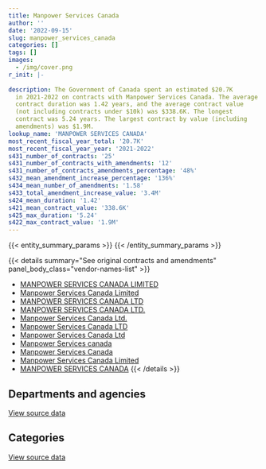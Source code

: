 ```yaml
---
title: Manpower Services Canada
author: ''
date: '2022-09-15'
slug: manpower_services_canada
categories: []
tags: []
images:
  - /img/cover.png
r_init: |-
  
description: The Government of Canada spent an estimated $20.7K
  in 2021-2022 on contracts with Manpower Services Canada. The average
  contract duration was 1.42 years, and the average contract value
  (not including contracts under $10k) was $338.6K. The longest
  contract was 5.24 years. The largest contract by value (including
  amendments) was $1.9M.
lookup_name: 'MANPOWER SERVICES CANADA'
most_recent_fiscal_year_total: '20.7K'
most_recent_fiscal_year_year: '2021-2022'
s431_number_of_contracts: '25'
s431_number_of_contracts_with_amendments: '12'
s431_number_of_contracts_amendments_percentage: '48%'
s432_mean_amendment_increase_percentage: '136%'
s434_mean_number_of_amendments: '1.58'
s433_total_amendment_increase_value: '3.4M'
s424_mean_duration: '1.42'
s421_mean_contract_value: '338.6K'
s425_max_duration: '5.24'
s422_max_contract_value: '1.9M'
---
```


<script src="/rmarkdown-libs/htmlwidgets/htmlwidgets.js"></script>
<link href="/rmarkdown-libs/datatables-css/datatables-crosstalk.css" rel="stylesheet" />
<script src="/rmarkdown-libs/datatables-binding/datatables.js"></script>
<script src="/rmarkdown-libs/jquery/jquery-3.6.0.min.js"></script>
<link href="/rmarkdown-libs/dt-core-bootstrap/css/dataTables.bootstrap.min.css" rel="stylesheet" />
<link href="/rmarkdown-libs/dt-core-bootstrap/css/dataTables.bootstrap.extra.css" rel="stylesheet" />
<script src="/rmarkdown-libs/dt-core-bootstrap/js/jquery.dataTables.min.js"></script>
<script src="/rmarkdown-libs/dt-core-bootstrap/js/dataTables.bootstrap.min.js"></script>
<link href="/rmarkdown-libs/crosstalk/css/crosstalk.min.css" rel="stylesheet" />
<script src="/rmarkdown-libs/crosstalk/js/crosstalk.min.js"></script>
<script src="/rmarkdown-libs/htmlwidgets/htmlwidgets.js"></script>
<link href="/rmarkdown-libs/datatables-css/datatables-crosstalk.css" rel="stylesheet" />
<script src="/rmarkdown-libs/datatables-binding/datatables.js"></script>
<script src="/rmarkdown-libs/jquery/jquery-3.6.0.min.js"></script>
<link href="/rmarkdown-libs/dt-core-bootstrap/css/dataTables.bootstrap.min.css" rel="stylesheet" />
<link href="/rmarkdown-libs/dt-core-bootstrap/css/dataTables.bootstrap.extra.css" rel="stylesheet" />
<script src="/rmarkdown-libs/dt-core-bootstrap/js/jquery.dataTables.min.js"></script>
<script src="/rmarkdown-libs/dt-core-bootstrap/js/dataTables.bootstrap.min.js"></script>
<link href="/rmarkdown-libs/crosstalk/css/crosstalk.min.css" rel="stylesheet" />
<script src="/rmarkdown-libs/crosstalk/js/crosstalk.min.js"></script>

{{< entity_summary_params >}}
{{< /entity_summary_params >}}

{{< details summary="See original contracts and amendments" panel_body_class="vendor-names-list" >}}
- [MANPOWER SERVICES CANADA LIMITED](https://search.open.canada.ca/en/ct/?sort=contract_value_f%20desc&page=1&search_text=%22MANPOWER%20SERVICES%20CANADA%20LIMITED%22)
- [Manpower Services Canada Limited](https://search.open.canada.ca/en/ct/?sort=contract_value_f%20desc&page=1&search_text=%22Manpower%20Services%20Canada%20Limited%22)
- [MANPOWER SERVICES CANADA LTD](https://search.open.canada.ca/en/ct/?sort=contract_value_f%20desc&page=1&search_text=%22MANPOWER%20SERVICES%20CANADA%20LTD%22)
- [MANPOWER SERVICES CANADA LTD.](https://search.open.canada.ca/en/ct/?sort=contract_value_f%20desc&page=1&search_text=%22MANPOWER%20SERVICES%20CANADA%20LTD.%22)
- [Manpower Services Canada Ltd.](https://search.open.canada.ca/en/ct/?sort=contract_value_f%20desc&page=1&search_text=%22Manpower%20Services%20Canada%20Ltd.%22)
- [Manpower Services Canada LTD](https://search.open.canada.ca/en/ct/?sort=contract_value_f%20desc&page=1&search_text=%22Manpower%20Services%20Canada%20LTD%22)
- [Manpower Services Canada Ltd](https://search.open.canada.ca/en/ct/?sort=contract_value_f%20desc&page=1&search_text=%22Manpower%20Services%20Canada%20Ltd%22)
- [Manpower Services canada](https://search.open.canada.ca/en/ct/?sort=contract_value_f%20desc&page=1&search_text=%22Manpower%20Services%20canada%22)
- [Manpower Services Canada](https://search.open.canada.ca/en/ct/?sort=contract_value_f%20desc&page=1&search_text=%22Manpower%20Services%20Canada%22)
- [Manpower Services Canada Limited](https://search.open.canada.ca/en/ct/?sort=contract_value_f%20desc&page=1&search_text=%22Manpower%20%20Services%20Canada%20Limited%22)
- [MANPOWER SERVICES CANADA](https://search.open.canada.ca/en/ct/?sort=contract_value_f%20desc&page=1&search_text=%22MANPOWER%20SERVICES%20CANADA%22)
{{< /details >}}

## Departments and agencies

<div id="htmlwidget-1" style="width:100%;height:auto;" class="datatables html-widget"></div>
<script type="application/json" data-for="htmlwidget-1">{"x":{"style":"bootstrap","filter":"none","vertical":false,"data":[["<a href=\"/departments/acoa-apeca/\">Atlantic Canada Opportunities Agency<\/a>","<a href=\"/departments/cbsa-asfc/\">Canada Border Services Agency<\/a>","<a href=\"/departments/cihr-irsc/\">Canadian Institutes of Health Research<\/a>","<a href=\"/departments/dnd-mdn/\">National Defence<\/a>","<a href=\"/departments/hc-sc/\">Health Canada<\/a>","<a href=\"/departments/nrc-cnrc/\">National Research Council Canada<\/a>","<a href=\"/departments/osgg-bsgg/\">Office of the Secretary to the Governor General<\/a>","<a href=\"/departments/tc/\">Transport Canada<\/a>"],[14315.17,37484.7,126841.21,62114.82,441774.32,0,null,921877.22],[25863.53,3845.53,null,78028.44,442984.66,null,9088.36,658365.85],[null,null,null,104929.7,110141,null,12711.83,null],[null,null,null,20706.68,null,null,null,null]],"container":"<table class=\"table table-striped table-hover row-border order-column display\">\n  <thead>\n    <tr>\n      <th>Department<\/th>\n      <th>2018-2019<\/th>\n      <th>2019-2020<\/th>\n      <th>2020-2021<\/th>\n      <th>2021-2022<\/th>\n    <\/tr>\n  <\/thead>\n<\/table>","options":{"order":[[4,"desc"]],"pageLength":10,"autoWidth":true,"columnDefs":[{"targets":1,"render":"function(data, type, row, meta) {\n    return type !== 'display' ? data : DTWidget.formatCurrency(data, \"$\", 2, 3, \",\", \".\", true, null);\n  }"},{"targets":2,"render":"function(data, type, row, meta) {\n    return type !== 'display' ? data : DTWidget.formatCurrency(data, \"$\", 2, 3, \",\", \".\", true, null);\n  }"},{"targets":3,"render":"function(data, type, row, meta) {\n    return type !== 'display' ? data : DTWidget.formatCurrency(data, \"$\", 2, 3, \",\", \".\", true, null);\n  }"},{"targets":4,"render":"function(data, type, row, meta) {\n    return type !== 'display' ? data : DTWidget.formatCurrency(data, \"$\", 2, 3, \",\", \".\", true, null);\n  }"},{"width":"16%","targets":[1,2,3,4]},{"className":"dt-right","targets":[1,2,3,4]}],"orderClasses":false}},"evals":["options.columnDefs.0.render","options.columnDefs.1.render","options.columnDefs.2.render","options.columnDefs.3.render"],"jsHooks":[]}</script>
<p class="text-right">
<a href="https://github.com/GoC-Spending/contracts-data/tree/main/data/out/vendors/manpower_services_canada/summary_by_fiscal_year_by_department.csv" class="source-data-link btn btn-link">View source data</a>
</p>

## Categories

<div id="htmlwidget-2" style="width:100%;height:auto;" class="datatables html-widget"></div>
<script type="application/json" data-for="htmlwidget-2">{"x":{"style":"bootstrap","filter":"none","vertical":false,"data":[["<a href=\"/categories/defence/\">Defence<\/a>","<a href=\"/categories/professional_services/\">Professional services<\/a>","<a href=\"/categories/information_technology/\">Information technology<\/a>","<a href=\"/categories/human_capital/\">Human capital<\/a>"],[null,585088.6,1019318.84,null],[49714.35,539576.33,628885.71,null],[null,19986.65,110141,97654.88],[null,20706.68,null,null]],"container":"<table class=\"table table-striped table-hover row-border order-column display\">\n  <thead>\n    <tr>\n      <th>Category<\/th>\n      <th>2018-2019<\/th>\n      <th>2019-2020<\/th>\n      <th>2020-2021<\/th>\n      <th>2021-2022<\/th>\n    <\/tr>\n  <\/thead>\n<\/table>","options":{"order":[[4,"desc"]],"dom":"t","pageLength":30,"autoWidth":true,"columnDefs":[{"targets":1,"render":"function(data, type, row, meta) {\n    return type !== 'display' ? data : DTWidget.formatCurrency(data, \"$\", 2, 3, \",\", \".\", true, null);\n  }"},{"targets":2,"render":"function(data, type, row, meta) {\n    return type !== 'display' ? data : DTWidget.formatCurrency(data, \"$\", 2, 3, \",\", \".\", true, null);\n  }"},{"targets":3,"render":"function(data, type, row, meta) {\n    return type !== 'display' ? data : DTWidget.formatCurrency(data, \"$\", 2, 3, \",\", \".\", true, null);\n  }"},{"targets":4,"render":"function(data, type, row, meta) {\n    return type !== 'display' ? data : DTWidget.formatCurrency(data, \"$\", 2, 3, \",\", \".\", true, null);\n  }"},{"width":"16%","targets":[1,2,3,4]},{"className":"dt-right","targets":[1,2,3,4]}],"orderClasses":false,"lengthMenu":[10,25,30,50,100]}},"evals":["options.columnDefs.0.render","options.columnDefs.1.render","options.columnDefs.2.render","options.columnDefs.3.render"],"jsHooks":[]}</script>
<p class="text-right">
<a href="https://github.com/GoC-Spending/contracts-data/tree/main/data/out/vendors/manpower_services_canada/summary_by_fiscal_year_by_category.csv" class="source-data-link btn btn-link">View source data</a>
</p>
